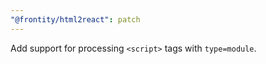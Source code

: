 ```yaml
---
"@frontity/html2react": patch
---
```


Add support for processing `<script>` tags with `type=module`.
